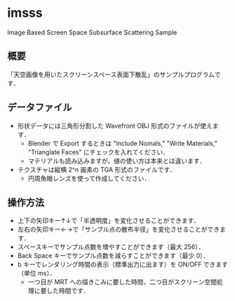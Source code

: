﻿imsss
=====
Image Based Screen Space Subsurface Scattering Sample

## 概要
「天空画像を用いたスクリーンスペース表面下散乱」のサンプルプログラムです．

## データファイル
* 形状データには三角形分割した Wavefront OBJ 形式のファイルが使えます．
  - Blender で Export するときは "Include Nomals," "Write Materials," "Trianglate Faces" にチェックを入れてください．
  - マテリアルも読み込みますが，値の使い方は本来とは違います．
* テクスチャは縦横 2^n 画素の TGA 形式のファイルです．
  - 円周魚眼レンズを使って作成してください．

## 操作方法
* 上下の矢印キー↑↓で「半透明度」を変化させることができます．
* 左右の矢印キー←→で「サンプル点の散布半径」を変化させることができます．
* スペースキーでサンプル点数を増やすことができます（最大 256）．
* Back Space キーでサンプル点数を減らすことができます（最少 0）．
* b キーでレンダリング時間の表示（標準出力に出ます）を ON/OFF できます（単位 ms）．
  - 一つ目が MRT への描きこみに要した時間，二つ目がスクリーン空間処理に要した時間です．
